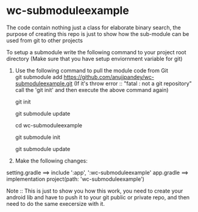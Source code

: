 # wc-submoduleexample
The code contain nothing just a class for elaborate binary search, the purpose of creating this repo is just to show how the sub-module can be used from git to other projects


To setup a submodule write the following command to your project root directory (Make sure that you have setup enviornment variable for git)

1. Use the following command to pull the module code from Git    
    git submodule add https://github.com/anujjpandey/wc-submoduleexample.git
    (If it's throw error :: "fatal : not a git repository" call the 'git init' and then execute the above command again)
    
    
    git init
    
    git submodule update
    
    cd wc-submoduleexample
    
    git submodule init
    
    git submodule update
    
2. Make the following changes:

setting.gradle  ==> include ':app', ':wc-submoduleexample'
app.gradle      ==> implementation project(path: 'wc-submoduleexample')

Note :: This is just to show you how this work, you need to create your android lib and have to push it to your git public or private repo, and then need to do the same execersize with it.
